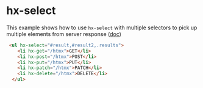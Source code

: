 # hx-select

This example shows how to use `hx-select` with multiple selectors to pick up multiple elements from server response ([doc](https://htmx.org/attributes/hx-select/))

```html
 <ul hx-select="#result,#result2,.results">
    <li hx-get="/htmx">GET</li>
    <li hx-post="/htmx">POST</li>
    <li hx-put="/htmx">PUT</li>
    <li hx-patch="/htmx">PATCH</li>
    <li hx-delete="/htmx">DELETE</li>
  </ul>
```